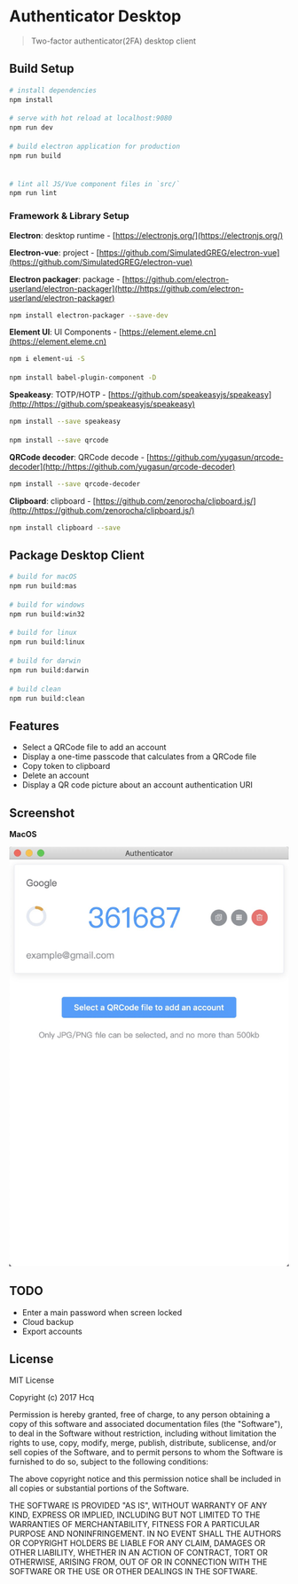 # Authenticator Desktop

> Two-factor authenticator(2FA) desktop client

## Build Setup

``` bash
# install dependencies
npm install

# serve with hot reload at localhost:9080
npm run dev

# build electron application for production
npm run build


# lint all JS/Vue component files in `src/`
npm run lint
```

### Framework & Library Setup
**Electron**: desktop runtime - [https://electronjs.org/](https://electronjs.org/)

**Electron-vue**: project - [https://github.com/SimulatedGREG/electron-vue](https://github.com/SimulatedGREG/electron-vue)

**Electron packager**: package -  [https://github.com/electron-userland/electron-packager](http://https://github.com/electron-userland/electron-packager)

``` bash
npm install electron-packager --save-dev
```

**Element UI**: UI Components -
[https://element.eleme.cn](https://element.eleme.cn)

``` bash
npm i element-ui -S

npm install babel-plugin-component -D
```

**Speakeasy**: TOTP/HOTP - [https://github.com/speakeasyjs/speakeasy](http://https://github.com/speakeasyjs/speakeasy)

``` bash
npm install --save speakeasy

npm install --save qrcode
```

**QRCode decoder**: QRCode decode - [https://github.com/yugasun/qrcode-decoder](http://https://github.com/yugasun/qrcode-decoder)

``` bash
npm install --save qrcode-decoder
```

**Clipboard**: clipboard - [https://github.com/zenorocha/clipboard.js/](http://https://github.com/zenorocha/clipboard.js/)

``` bash
npm install clipboard --save
```

## Package Desktop Client
``` bash
# build for macOS
npm run build:mas

# build for windows
npm run build:win32

# build for linux
npm run build:linux

# build for darwin
npm run build:darwin

# build clean
npm run build:clean
```

## Features
- Select a QRCode file to add an account
- Display a one-time passcode that calculates from a QRCode file
- Copy token to clipboard
- Delete an account
- Display a QR code picture about an account authentication URI

## Screenshot
**MacOS**

![avatar](screenshot.jpg)

## TODO
- Enter a main password when screen locked
- Cloud backup
- Export accounts

## License
MIT License

Copyright (c) 2017 Hcq

Permission is hereby granted, free of charge, to any person obtaining a copy of this software and associated documentation files (the "Software"), to deal in the Software without restriction, including without limitation the rights to use, copy, modify, merge, publish, distribute, sublicense, and/or sell copies of the Software, and to permit persons to whom the Software is furnished to do so, subject to the following conditions:

The above copyright notice and this permission notice shall be included in all copies or substantial portions of the Software.

THE SOFTWARE IS PROVIDED "AS IS", WITHOUT WARRANTY OF ANY KIND, EXPRESS OR IMPLIED, INCLUDING BUT NOT LIMITED TO THE WARRANTIES OF MERCHANTABILITY, FITNESS FOR A PARTICULAR PURPOSE AND NONINFRINGEMENT. IN NO EVENT SHALL THE AUTHORS OR COPYRIGHT HOLDERS BE LIABLE FOR ANY CLAIM, DAMAGES OR OTHER LIABILITY, WHETHER IN AN ACTION OF CONTRACT, TORT OR OTHERWISE, ARISING FROM, OUT OF OR IN CONNECTION WITH THE SOFTWARE OR THE USE OR OTHER DEALINGS IN THE SOFTWARE.


